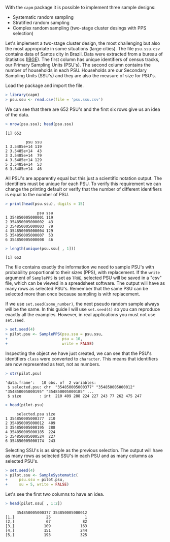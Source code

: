 

With the `capm` package it is possible to implement three sample designs:  
* Systematic random sampling  
* Stratified random sampling  
* Complex random sampling (two-stage cluster desings with PPS selection)  

Let's implement a two-stage cluster design, the most challenging but also the most appropriate in some situations (large cities). The file `psu.ssu.csv` contains data of Santos city in Brazil.  Data were extracted from a bureau of Statistics ([IBGE](http://ibge.gov.br)). The first column has unique identifiers of census tracks, our Primary Sampling Units (PSU's). The second column contains the number of households in each PSU. Households are our Secondary Sampling Units (SSU's) and they are also the measure of size for PSU's.  

Load the package and import the file.


```r
> library(capm)
> psu.ssu <- read.csv(file = 'psu.ssu.csv')
```

We can see that there are 652 PSU's and the first six rows give us an idea of the data.


```r
> nrow(psu.ssu); head(psu.ssu)
```

```
[1] 652
```

```
         psu ssu
1 3.5485e+14 119
2 3.5485e+14  43
3 3.5485e+14  79
4 3.5485e+14 129
5 3.5485e+14  53
6 3.5485e+14  46
```

All PSU's are apparently equal but this just a scientific notation output. The identifiers must be unique for each PSU. To verify this requirement we can change the printing default or verify that the number of different identifiers is equal to the number of PSU.


```r
> print(head(psu.ssu), digits = 15)
```

```
              psu ssu
1 354850005000001 119
2 354850005000002  43
3 354850005000003  79
4 354850005000004 129
5 354850005000007  53
6 354850005000008  46
```

```r
> length(unique(psu.ssu[ , 1]))
```

```
[1] 652
```

The file contains exactly the information we need to sample PSU's with probability proportional to their sizes (PPS), with replacement. If the `write` argument of `SamplePPS` is set as `TRUE`, selected PSU will be saved in a "csv" file, which can be viewed in a spreadsheet software. The output will have as many rows as selected PSU's. Remember that the same PSU can be selected more than once because sampling is with replacement.   

If we use `set.seed(some_number)`, the next pseudo random sample always will be the same. In this guide I will use `set.seed(4)` so you can reproduce exactly all the examples. However, in real applications you must not use `set.seed`.


```r
> set.seed(4)
> pilot.psu <- SamplePPS(psu.ssu = psu.ssu,
+                        psu = 10,
+                        write = FALSE)
```

Inspecting the object we have just created, we can see that the PSU's identifiers `class` were converted to `character`. This means that identifiers are now represented as text, not as numbers.


```r
> str(pilot.psu)
```

```
'data.frame':	10 obs. of  2 variables:
 $ selected.psu: chr  "354850005000377" "354850005000012" "354850005000195" "354850005000185" ...
 $ size        : int  210 409 288 224 227 243 77 262 475 247
```

```r
> head(pilot.psu)
```

```
     selected.psu size
1 354850005000377  210
2 354850005000012  409
3 354850005000195  288
4 354850005000185  224
5 354850005000524  227
6 354850005000174  243
```

Selecting SSU's is as simple as the previous selection. The output will have as many rows as selected SSU's in each PSU and as many columns as selected PSU's.


```r
> set.seed(4)
> pilot.ssu <- SampleSystematic(
+     psu.ssu = pilot.psu,
+     su = 5, write = FALSE)
```

Let's see the first two columns to have an idea.


```r
> head(pilot.ssu[ , 1:2])
```

```
     354850005000377 354850005000012
[1,]              25               1
[2,]              67              82
[3,]             109             163
[4,]             151             244
[5,]             193             325
```
